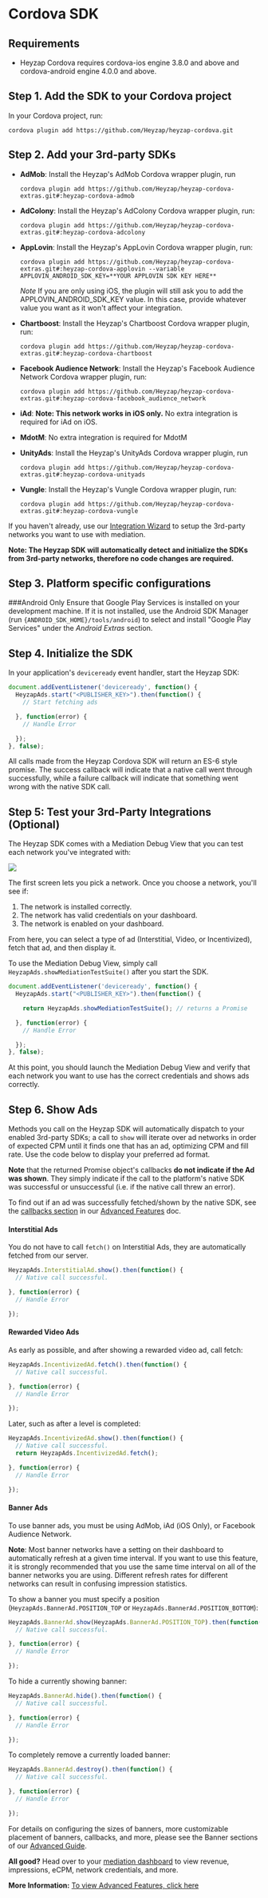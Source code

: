 Cordova SDK
=======================

Requirements
------------

- Heyzap Cordova requires cordova-ios engine 3.8.0 and above and cordova-android engine 4.0.0 and above.

## Step 1. Add the SDK to your Cordova project

In your Cordova project, run:
```
cordova plugin add https://github.com/Heyzap/heyzap-cordova.git
```

Step 2. Add your 3rd-party SDKs
-------------------------------
- **AdMob**: Install the Heyzap's AdMob Cordova wrapper plugin, run
    ```
    cordova plugin add https://github.com/Heyzap/heyzap-cordova-extras.git#:heyzap-cordova-admob
    ```

- **AdColony**: Install the Heyzap's AdColony Cordova wrapper plugin, run:
    ```
    cordova plugin add https://github.com/Heyzap/heyzap-cordova-extras.git#:heyzap-cordova-adcolony
    ```

- **AppLovin**: Install the Heyzap's AppLovin Cordova wrapper plugin, run:
    ```
    cordova plugin add https://github.com/Heyzap/heyzap-cordova-extras.git#:heyzap-cordova-applovin --variable APPLOVIN_ANDROID_SDK_KEY=**YOUR APPLOVIN SDK KEY HERE**
    ```

    *Note* If you are only using iOS, the plugin will still ask you to add the APPLOVIN_ANDROID_SDK_KEY value. In this case, provide whatever value you want as it won't affect your integration.

- **Chartboost**: Install the Heyzap's Chartboost Cordova wrapper plugin, run:
    ```
    cordova plugin add https://github.com/Heyzap/heyzap-cordova-extras.git#:heyzap-cordova-chartboost
    ```

- **Facebook Audience Network**: Install the Heyzap's Facebook Audience Network Cordova wrapper plugin, run:
    ```
    cordova plugin add https://github.com/Heyzap/heyzap-cordova-extras.git#:heyzap-cordova-facebook_audience_network
    ```

- **iAd**: **Note: This network works in iOS only.** No extra integration is required for iAd on iOS.

- **MdotM**: No extra integration is required for MdotM

- **UnityAds**: Install the Heyzap's UnityAds Cordova wrapper plugin, run
    ```
    cordova plugin add https://github.com/Heyzap/heyzap-cordova-extras.git#:heyzap-cordova-unityads
    ```

- **Vungle**: Install the Heyzap's Vungle Cordova wrapper plugin, run:
    ```
    cordova plugin add https://github.com/Heyzap/heyzap-cordova-extras.git#:heyzap-cordova-vungle
    ```

If you haven't already, use our [Integration Wizard](https://developers.heyzap.com/integration_wizard)
to setup the 3rd-party networks you want to use with mediation.

**Note: The Heyzap SDK will automatically detect and initialize
the SDKs from 3rd-party networks, therefore no code changes are required.**

Step 3. Platform specific configurations
----------------------------------------

###Android Only
Ensure that Google Play Services is installed on your development machine. If it is not installed, use the Android SDK Manager (run `{ANDROID_SDK_HOME}/tools/android`) to select and install "Google Play Services" under the *Android Extras* section.

Step 4. Initialize the SDK
----------------------------

In your application's `deviceready` event handler, start the Heyzap SDK:

```javascript
document.addEventListener('deviceready', function() {
  HeyzapAds.start("<PUBLISHER_KEY>").then(function() {
    // Start fetching ads

  }, function(error) {
    // Handle Error

  });
}, false);
```
All calls made from the Heyzap Cordova SDK will return an ES-6 style promise. The success callback will indicate that a native call went through successfully, while a failure callback will indicate that something went wrong with the native SDK call.

Step 5: Test your 3rd-Party Integrations (Optional)
-----------------------------------------------------

The Heyzap SDK comes with a Mediation Debug View that you can test each network you've integrated with:

<img src="iOSDebugMediationViewController.png">

The first screen lets you pick a network. Once you choose a network, you'll see if:

1. The network is installed correctly.
2. The network has valid credentials on your dashboard.
3. The network is enabled on your dashboard.

From here, you can select a type of ad (Interstitial, Video, or Incentivized), fetch that ad, and then display it.

To use the Mediation Debug View, simply call `HeyzapAds.showMediationTestSuite()` after you start the SDK.

```javascript
document.addEventListener('deviceready', function() {
  HeyzapAds.start("<PUBLISHER_KEY>").then(function() {

    return HeyzapAds.showMediationTestSuite(); // returns a Promise

  }, function(error) {
    // Handle Error

  });
}, false);
```

At this point, you should launch the Mediation Debug View and verify that each network you want to use has the correct credentials and shows ads correctly.

Step 6. Show Ads
----------------

Methods you call on the Heyzap SDK will automatically dispatch to your enabled 3rd-party SDKs; a call to `show` will iterate over ad networks in order of expected CPM until it finds one that has an ad, optimizing CPM and fill rate. Use the code below to display your preferred ad format.

**Note** that the returned Promise object's callbacks **do not indicate if the Ad was shown**. They simply indicate if the call to the platform's native SDK was successful or unsuccessful (i.e. if the native call threw an error).

To find out if an ad was successfully fetched/shown by the native SDK, see the [callbacks section](advanced.md#callbacks) in our [Advanced Features](advanced.md) doc.

#### Interstitial Ads

You do not have to call `fetch()` on Interstitial Ads, they are automatically fetched from our server.

```javascript
HeyzapAds.InterstitialAd.show().then(function() {
  // Native call successful.

}, function(error) {
  // Handle Error

});
```

#### Rewarded Video Ads

As early as possible, and after showing a rewarded video ad, call fetch:
```javascript
HeyzapAds.IncentivizedAd.fetch().then(function() {
  // Native call successful.

}, function(error) {
  // Handle Error

});
```

Later, such as after a level is completed:
```javascript
HeyzapAds.IncentivizedAd.show().then(function() {
  // Native call successful.
  return HeyzapAds.IncentivizedAd.fetch();

}, function(error) {
  // Handle Error

});
```

#### Banner Ads

To use banner ads, you must be using AdMob, iAd (iOS Only), or Facebook Audience Network.

**Note**: Most banner networks have a setting on their dashboard to automatically refresh at a given time interval. If you want to use this feature, it is strongly recommended that you use the same time interval on all of the banner networks you are using. Different refresh rates for different networks can result in confusing impression statistics.

To show a banner you must specify a position (`HeyzapAds.BannerAd.POSITION_TOP` or `HeyzapAds.BannerAd.POSITION_BOTTOM`):

```javascript
HeyzapAds.BannerAd.show(HeyzapAds.BannerAd.POSITION_TOP).then(function() {
  // Native call successful.

}, function(error) {
  // Handle Error

});
```

To hide a currently showing banner:
```javascript
HeyzapAds.BannerAd.hide().then(function() {
  // Native call successful.

}, function(error) {
  // Handle Error

});
```

To completely remove a currently loaded banner:
```javascript
HeyzapAds.BannerAd.destroy().then(function() {
  // Native call successful.

}, function(error) {
  // Handle Error

});
```

For details on configuring the sizes of banners, more customizable placement of banners, callbacks, and more, please see the Banner sections of our [Advanced Guide](advanced.md#banner-dimensions).

**All good?** Head over to your [mediation dashboard](https://developers.heyzap.com/dashboard/mediation) to view revenue, impressions, eCPM, network credentials, and more.

<strong>More Information:</strong>
[To view Advanced Features, click here](advanced.md)
